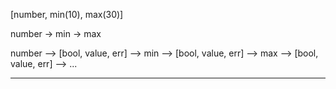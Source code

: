 [number, min(10), max(30)]

number -> min -> max

number --> [bool, value, err] --> 
   min --> [bool, value, err] --> 
   max --> [bool, value, err] --> 
   ...

---

